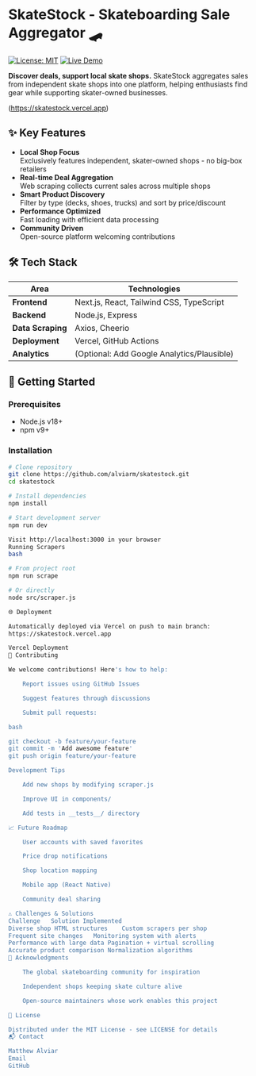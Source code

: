 <!-- SkateStock - A Skateboarding Sale Aggregator
Overview

SkateStock is a web application that aggregates sale section links from independent skate shops, promoting support for local businesses and non-chain stores. Built with skateboarding enthusiasts in mind, SkateStock centralizes sale offerings in one easy-to-use platform, helping users discover the best deals on skateboarding gear.
Features

    Aggregated Sales: Collects sale section items from multiple independent skate shops to provide a comprehensive view of available discounts.

    Support Local Businesses: Promotes skater-owned, non-chain stores, encouraging support for local businesses.

    Web Scraping Integration: Implements web scraping techniques to gather data, ensuring real-time updates for deals.

    Intuitive UI/UX: Designed for user-friendliness and streamlined navigation, making it easy for skateboarding enthusiasts to find what they need.

    Efficient Data Processing: Focused on delivering smooth performance and quick loading times to improve user engagement.

    Product Filtering and Sorting: Users can filter products by type (e.g., skateboards, shoes, accessories) and sort by price, discount, or popularity.

Tech Stack

    Frontend: Next.js, React, Tailwind CSS for responsive and modern UI/UX.

    Backend: Node.js, Express for server-side operations.

    Web Scraping: Axios and Cheerio for data collection from independent skate shop websites.

    Deployment: Deployed using Vercel for a smooth, cost-effective hosting solution.

Installation

To set up SkateStock locally:

    Clone the repository:
    bash
    Copy

    git clone https://github.com/alviarm/skatestock.git

    Navigate to the project directory:
    bash
    Copy

    cd skatestock

    Install dependencies:
    bash
    Copy

    npm install

    Run the development server:
    bash
    Copy

    npm run dev

    Open your browser and visit http://localhost:3000 to view the app.

Running the Scrapers

To scrape data from skate shops:

    Navigate to the scraper file:
    bash
    Copy

    cd src

    Run the scraper script:
    bash
    Copy

    node scraper.js

    This will gather the latest sale data and update the platform accordingly.

Deployment

The project is deployed using Vercel, which supports seamless integration with GitHub. Any changes pushed to the main branch automatically update the live site.

You can access the live version of SkateStock here: https://skatestock.vercel.app/
Contributing

We welcome contributions to improve SkateStock!

    Fork the repository.

    Create a new branch:
    bash
    Copy

    git checkout -b feature-branch

    Commit your changes:
    bash
    Copy

    git commit -m 'Add new feature'

    Push the branch:
    bash
    Copy

    git push origin feature-branch

    Open a Pull Request.

License

This project is licensed under the MIT License - see the LICENSE file for details.
Acknowledgments

    Thanks to the skateboarding community for inspiring this project.

    Credit to all independent skate shops featured in SkateStock for their dedication to skateboarding culture.

Contact

For questions, suggestions, or collaboration opportunities, feel free to reach out:

    GitHub: alviarm

    Email: matthewalviar@gmail.com, alviarm@oregonstate.edu -->

# SkateStock - Skateboarding Sale Aggregator 🛹

[![License: MIT](https://img.shields.io/badge/License-MIT-blue.svg)](https://opensource.org/licenses/MIT)
[![Live Demo](https://img.shields.io/badge/Live_Demo-Available-success)](https://skatestock.vercel.app)

**Discover deals, support local skate shops.** SkateStock aggregates sales from independent skate shops into one platform, helping enthusiasts find gear while supporting skater-owned businesses.

(https://skatestock.vercel.app)

## ✨ Key Features

- **Local Shop Focus**  
  Exclusively features independent, skater-owned shops - no big-box retailers
- **Real-time Deal Aggregation**  
  Web scraping collects current sales across multiple shops
- **Smart Product Discovery**  
  Filter by type (decks, shoes, trucks) and sort by price/discount
- **Performance Optimized**  
  Fast loading with efficient data processing
- **Community Driven**  
  Open-source platform welcoming contributions

## 🛠️ Tech Stack

| Area              | Technologies                               |
| ----------------- | ------------------------------------------ |
| **Frontend**      | Next.js, React, Tailwind CSS, TypeScript   |
| **Backend**       | Node.js, Express                           |
| **Data Scraping** | Axios, Cheerio                             |
| **Deployment**    | Vercel, GitHub Actions                     |
| **Analytics**     | (Optional: Add Google Analytics/Plausible) |

## 🚀 Getting Started

### Prerequisites

- Node.js v18+
- npm v9+

### Installation

```bash
# Clone repository
git clone https://github.com/alviarm/skatestock.git
cd skatestock

# Install dependencies
npm install

# Start development server
npm run dev

Visit http://localhost:3000 in your browser
Running Scrapers
bash

# From project root
npm run scrape

# Or directly
node src/scraper.js

🌐 Deployment

Automatically deployed via Vercel on push to main branch:
https://skatestock.vercel.app

Vercel Deployment
🤝 Contributing

We welcome contributions! Here's how to help:

    Report issues using GitHub Issues

    Suggest features through discussions

    Submit pull requests:

bash

git checkout -b feature/your-feature
git commit -m 'Add awesome feature'
git push origin feature/your-feature

Development Tips

    Add new shops by modifying scraper.js

    Improve UI in components/

    Add tests in __tests__/ directory

📈 Future Roadmap

    User accounts with saved favorites

    Price drop notifications

    Shop location mapping

    Mobile app (React Native)

    Community deal sharing

⚠️ Challenges & Solutions
Challenge	Solution Implemented
Diverse shop HTML structures	Custom scrapers per shop
Frequent site changes	Monitoring system with alerts
Performance with large data	Pagination + virtual scrolling
Accurate product comparison	Normalization algorithms
🙏 Acknowledgments

    The global skateboarding community for inspiration

    Independent shops keeping skate culture alive

    Open-source maintainers whose work enables this project

📜 License

Distributed under the MIT License - see LICENSE for details
📬 Contact

Matthew Alviar
Email
GitHub

```
